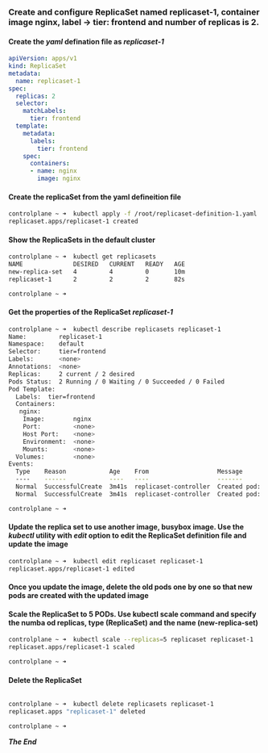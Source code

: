 ### Create and configure **ReplicaSet** named replicaset-1, container image nginx, label -> tier: frontend and number of replicas is 2.

#### Create the *yaml* defination file as *replicaset-1* 

```yaml
apiVersion: apps/v1
kind: ReplicaSet
metadata:
  name: replicaset-1
spec:
  replicas: 2
  selector:
    matchLabels:
      tier: frontend
  template:
    metadata:
      labels:
        tier: frontend
    spec:
      containers:
      - name: nginx
        image: nginx
```

#### Create the replicaSet from the yaml defineition file

```bash
controlplane ~ ➜  kubectl apply -f /root/replicaset-definition-1.yaml 
replicaset.apps/replicaset-1 created
```

#### Show the ReplicaSets in the default cluster
```bash
controlplane ~ ➜  kubectl get replicasets
NAME              DESIRED   CURRENT   READY   AGE
new-replica-set   4         4         0       10m
replicaset-1      2         2         2       82s

controlplane ~ ➜  
```

#### Get the properties of the ReplicaSet *replicaset-1*

```bash
controlplane ~ ➜  kubectl describe replicasets replicaset-1
Name:         replicaset-1
Namespace:    default
Selector:     tier=frontend
Labels:       <none>
Annotations:  <none>
Replicas:     2 current / 2 desired
Pods Status:  2 Running / 0 Waiting / 0 Succeeded / 0 Failed
Pod Template:
  Labels:  tier=frontend
  Containers:
   nginx:
    Image:        nginx
    Port:         <none>
    Host Port:    <none>
    Environment:  <none>
    Mounts:       <none>
  Volumes:        <none>
Events:
  Type    Reason            Age    From                   Message
  ----    ------            ----   ----                   -------
  Normal  SuccessfulCreate  3m41s  replicaset-controller  Created pod: replicaset-1-ds4st
  Normal  SuccessfulCreate  3m41s  replicaset-controller  Created pod: replicaset-1-wmmlb

controlplane ~ ➜  
```

#### Update the replica set to use another image, busybox image. Use the *kubectl* utility with *edit* option to edit the ReplicaSet definition file and update the image

```bash
controlplane ~ ➜  kubectl edit replicaset replicaset-1
replicaset.apps/replicaset-1 edited
```

#### Once you update the image, delete the old pods one by one so that new pods are created with the updated image

#### Scale the ReplicaSet to 5 PODs. Use kubectl scale command and specify the numba od replicas, type (ReplicaSet) and the name (new-replica-set)

```bash
controlplane ~ ➜  kubectl scale --replicas=5 replicaset replicaset-1
replicaset.apps/replicaset-1 scaled

controlplane ~ ➜ 
```

#### Delete the ReplicaSet

```bash

controlplane ~ ➜  kubectl delete replicasets replicaset-1
replicaset.apps "replicaset-1" deleted

controlplane ~ ➜  
```




***The End***